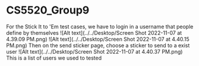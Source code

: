 # CS5520_Group9
For the Stick It to 'Em test cases, we have to login in a username that people define by themselves
![Alt text](../../Desktop/Screen Shot 2022-11-07 at 4.39.09 PM.png)
![Alt text](../../Desktop/Screen Shot 2022-11-07 at 4.40.15 PM.png)
Then on the send sticker page, choose a sticker to send to a exist user
![Alt text](../../Desktop/Screen Shot 2022-11-07 at 4.40.37 PM.png)
This is a list of users we used to tested